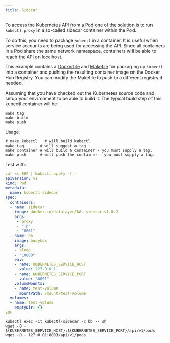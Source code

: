 ```yaml
---
title: Sidecar
---
```


To access the Kubernetes API [from a Pod](https://kubernetes.io/docs/concepts/cluster-administration/proxies) one of the solution is to run `kubectl proxy` in a so-called sidecar container within the Pod.

To do this, you need to package `kubectl` in a container. It is useful when service accounts are being used for accessing the API. Since all containers in a Pod share the same network namespace, containers will be able to reach the API on localhost.

This example contains a [Dockerfile](Dockerfile) and [Makefile](Makefile) for packaging up `kubectl` into a container and pushing the resulting container image on the Docker Hub Registry. You can modify the Makefile to push to a different registry if needed.

Assuming that you have checked out the Kubernetes source code and setup your environment to be able to build it. The typical build step of this kubectl container will be:

```shell
make tag
make build
make push
```

Usage:

```shell
# make kubectl   # will build kubectl 
make tag       # will suggest a tag.
make container # will build a container - you must supply a tag.
make push      # will push the container - you must supply a tag.
```

Test with:

```yaml
cat << EOF | kubectl apply -f -
apiVersion: v1
kind: Pod
metadata:
  name: kubectl-sidecar
spec:
  containers:
  - name: sidecar
    image: docker.io/datalayer/k8s-sidecar:v1.8.2
    args:
     - proxy
     - "-p"
     - "8001"
  - name: bb
    image: busybox
    args:
    - sleep
    - "10000"
    env:
    - name: KUBERNETES_SERVICE_HOST
      value: 127.0.0.1
    - name: KUBERNETES_SERVICE_PORT
      value: "8001"
    volumeMounts:
    - name: test-volume
      mountPath: /mount/test-volume
  volumes:
  - name: test-volume
    emptyDir: {}
EOF
```

```shell
kubectl exec -it kubectl-sidecar -c bb -- sh
wget -O - ${KUBERNETES_SERVICE_HOST}:${KUBERNETES_SERVICE_PORT}/api/v1/pods
wget -O - 127.0.01:8001/api/v1/pods
```
